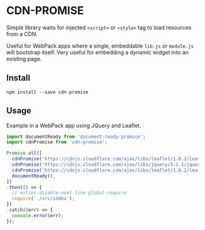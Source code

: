 # CDN-PROMISE

Simple library waits for injected `<script>` or `<style>` tag to load resources from a CDN.

Useful for WebPack apps where a single, embeddable `lib.js` or `module.js` will bootstrap itself. Very useful for embedding a dynamic widget into an existing page.

## Install

    npm install --save cdn-promise

## Usage

Example in a WebPack app using JQuery and Leaflet.

```javascript
import documentReady from 'document-ready-promise';
import cdnPromise from 'cdn-promise';

Promise.all([
  cdnPromise('https://cdnjs.cloudflare.com/ajax/libs/leaflet/1.0.2/leaflet.css'),
  cdnPromise('https://cdnjs.cloudflare.com/ajax/libs/jquery/3.1.1/jquery.min.js', 'jQuery'),
  cdnPromise('https://cdnjs.cloudflare.com/ajax/libs/leaflet/1.0.2/leaflet.js', 'L'),
  documentReady(),
])
.then(() => {
  // eslint-disable-next-line global-require
  require('./src/index');
})
.catch((err) => {
  console.error(err);
});
```
